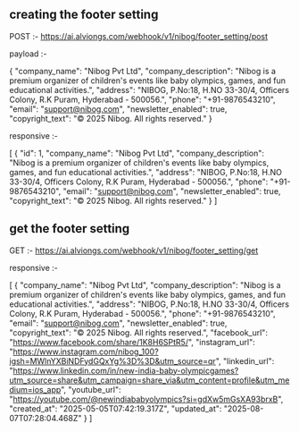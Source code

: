 ## creating the footer setting

POST :- https://ai.alviongs.com/webhook/v1/nibog/footer_setting/post

payload :-

{
  "company_name": "Nibog Pvt Ltd",
  "company_description": "Nibog is a premium organizer of children's events like baby olympics, games, and fun educational activities.",
  "address": "NIBOG, P.No:18, H.NO 33-30/4, Officers Colony, R.K Puram, Hyderabad - 500056.",
  "phone": "+91-9876543210",
  "email": "support@nibog.com",
  "newsletter_enabled": true,
  "copyright_text": "© 2025 Nibog. All rights reserved."
}


responsive :-

[
  {
    "id": 1,
    "company_name": "Nibog Pvt Ltd",
    "company_description": "Nibog is a premium organizer of children's events like baby olympics, games, and fun educational activities.",
    "address": "NIBOG, P.No:18, H.NO 33-30/4, Officers Colony, R.K Puram, Hyderabad - 500056.",
    "phone": "+91-9876543210",
    "email": "support@nibog.com",
    "newsletter_enabled": true,
    "copyright_text": "© 2025 Nibog. All rights reserved."
  }
]


## get the footer setting

GET :- https://ai.alviongs.com/webhook/v1/nibog/footer_setting/get

responsive :-

[
  {
    "company_name": "Nibog Pvt Ltd",
    "company_description": "Nibog is a premium organizer of children's events like baby olympics, games, and fun educational activities.",
    "address": "NIBOG, P.No:18, H.NO 33-30/4, Officers Colony, R.K Puram, Hyderabad - 500056.",
    "phone": "+91-9876543210",
    "email": "support@nibog.com",
    "newsletter_enabled": true,
    "copyright_text": "© 2025 Nibog. All rights reserved.",
    "facebook_url": "https://www.facebook.com/share/1K8H6SPtR5/",
    "instagram_url": "https://www.instagram.com/nibog_100?igsh=MWlnYXBiNDFydGQxYg%3D%3D&utm_source=qr",
    "linkedin_url": "https://www.linkedin.com/in/new-india-baby-olympicgames?utm_source=share&utm_campaign=share_via&utm_content=profile&utm_medium=ios_app",
    "youtube_url": "https://youtube.com/@newindiababyolympics?si=gdXw5mGsXA93brxB",
    "created_at": "2025-05-05T07:42:19.317Z",
    "updated_at": "2025-08-07T07:28:04.468Z"
  }
]


